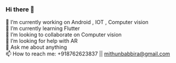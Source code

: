 ### Hi there 👋

🔭 I’m currently working on Android , IOT , Computer vision                                                                                                   
🌱 I’m currently learning Flutter                                                                                                                             
👯 I’m looking to collaborate on Computer vision                                                                                                             
🤔 I’m looking for help with AR                                                                                                                               
💬 Ask me about anything                                                                                                                                     
📫 How to reach me: +918762623837 || mithunbabbira@gmail.com                                                                                                                             
